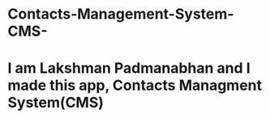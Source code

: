 # Contacts-Management-System-CMS-

# I am Lakshman Padmanabhan and I made this app, Contacts Managment System(CMS)

